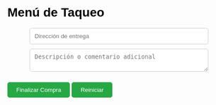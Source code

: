 <!DOCTYPE html>
<html lang="es">
<head>
  <meta charset="UTF-8" />
  <meta name="viewport" content="width=device-width, initial-scale=1.0"/>
  <title>Menú de Taqueo</title>
  <style>
    body {
      font-family: Arial, sans-serif;
      padding: 20px;
      background-image: url('https://i.imgur.com/jwwHzfY.jpg');
      background-size: cover;
      background-attachment: fixed;
      background-repeat: no-repeat;
      background-position: center;
      color: #000;
    }

    h1, h2 {
      text-align: center;
      color: black;
    }

    .menu-item {
      background: rgba(255, 255, 255, 0.95);
      padding: 15px;
      margin-bottom: 10px;
      border-radius: 8px;
      box-shadow: 0 0 5px rgba(0,0,0,0.1);
    }

    .precio { font-weight: bold; color: green; }
    .boton {
      display: inline-block;
      margin: 10px auto;
      padding: 10px 20px;
      background: #28a745;
      color: white;
      border: none;
      border-radius: 5px;
      cursor: pointer;
      text-align: center;
    }

    .contador { margin-top: 10px; font-weight: bold; }
    .link-pago {
      display: block;
      margin: 10px auto;
      padding: 10px;
      background: #007bff;
      color: white;
      text-decoration: none;
      border-radius: 5px;
      max-width: 300px;
    }

    #mediosPago, #numeros, #total, #extras {
      display: none;
      text-align: center;
      margin-top: 30px;
      font-weight: bold;
    }

    .categoria {
      background-color: #ddd;
      padding: 10px;
      border-radius: 5px;
      margin-top: 20px;
      font-weight: bold;
    }

    input, textarea {
      padding: 10px;
      margin-top: 10px;
      width: 80%;
      max-width: 500px;
      border-radius: 5px;
      border: 1px solid #ccc;
      display: block;
      margin-left: auto;
      margin-right: auto;
    }

    #tarifas {
      background: white;
      padding: 10px;
      margin-top: 30px;
      border-radius: 5px;
      max-width: 400px;
      margin-left: auto;
      margin-right: auto;
    }

    #direccionMapa {
      margin-top: 10px;
      font-size: 14px;
      text-align: center;
    }
  </style>
</head>
<body>
  <h1>Menú de Taqueo</h1>
  <div id="menu"></div>

  <div id="total">Total a pagar: $<span id="totalValor">0</span></div>

  <input type="text" id="direccion" placeholder="Dirección de entrega">
  <div id="direccionMapa"></div>
  <textarea id="comentario" placeholder="Descripción o comentario adicional"></textarea>

  <button class="boton" onclick="finalizarCompra()">Finalizar Compra</button>
  <button class="boton" onclick="reiniciar()">Reiniciar</button>

  <div id="mediosPago">
    <h2>Medios de Pago</h2>
    <a id="nequiBtn" href="#" class="link-pago">Pagar con Nequi</a>
    <a href="intent://send?phone=+573152553101#Intent;scheme=daviplata;package=com.davivienda.daviplata;end" class="link-pago">Pagar con Daviplata</a>
    <div id="numeros">Teléfono: 3152553101</div>
  </div>

  <div id="extras">
    <div id="tarifas">
      <p>Domicilio cerca: $4.000</p>
      <p>Domicilio lejos: $5.000</p>
      <p>Más lejos de Funza: $6.000 - $7.000</p>
    </div>
    <a id="WHATSAPP" class="link-pago" target="_blank">Enviar pedido por WhatsApp</a>
  </div>

  <script>
    const menu = [
      { categoria: "Hamburguesas", nombre: "Hamburguesa Sencilla", descripcion: "Carne artesanal (100g)...", precio: 10000 },
      { categoria: "Perros Calientes", nombre: "Perro Caliente", descripcion: "Salchicha americana...", precio: 8000 },
      { categoria: "Bebidas", nombre: "Bebida Coca-Cola", descripcion: "Coca-Cola 500ml", precio: 4000 },
      { categoria: "Promociones", nombre: "Promo Martes: 2 Hamburguesas Sencillas", descripcion: "2 por $18.000", precio: 18000 }
    ];

    let total = 0;
    const cantidades = new Array(menu.length).fill(0);

    const contenedorMenu = document.getElementById("menu");
    let categoriaActual = "";

    menu.forEach((item, index) => {
      if (item.categoria !== categoriaActual) {
        const cat = document.createElement("div");
        cat.className = "categoria";
        cat.textContent = item.categoria;
        contenedorMenu.appendChild(cat);
        categoriaActual = item.categoria;
      }
      const div = document.createElement("div");
      div.className = "menu-item";
      div.innerHTML = `
        <h3>${item.nombre}</h3>
        <p>${item.descripcion}</p>
        <p class='precio'>$${item.precio.toLocaleString()}</p>
        <p class='contador'>Cantidad: <span id="cantidad-${index}">0</span></p>
        <button onclick="agregar(${item.precio}, ${index})">Agregar</button>
        <button onclick="quitar(${item.precio}, ${index})">Quitar</button>
      `;
      contenedorMenu.appendChild(div);
    });

    function actualizarTotal() {
      document.getElementById("totalValor").textContent = total.toLocaleString();
    }

    function agregar(precio, index) {
      total += precio;
      cantidades[index]++;
      document.getElementById(`cantidad-${index}`).textContent = cantidades[index];
      document.getElementById("total").style.display = "block";
      actualizarTotal();
    }

    function quitar(precio, index) {
      if (cantidades[index] > 0) {
        total -= precio;
        cantidades[index]--;
        document.getElementById(`cantidad-${index}`).textContent = cantidades[index];
        actualizarTotal();
      }
    }

    function finalizarCompra() {
      document.getElementById("mediosPago").style.display = "block";
      document.getElementById("extras").style.display = "block";
      document.getElementById("numeros").style.display = "block";
      enviarPorWhatsApp();
      abrirGoogleMaps();
      window.scrollTo(0, document.body.scrollHeight);
    }

    function enviarPorWhatsApp() {
      let mensaje = "*🧾 Pedido desde el Menú de Taqueo:*%0A%0A";
      for (let i = 0; i < menu.length; i++) {
        if (cantidades[i] > 0) {
          mensaje += `- ${menu[i].nombre} x${cantidades[i]} - $${(menu[i].precio * cantidades[i]).toLocaleString()}%0A`;
        }
      }

      mensaje += `%0A💰 *Total a pagar:* $${total.toLocaleString()}%0A`;

      const direccion = document.getElementById("direccion").value.trim();
      const comentario = document.getElementById("comentario").value.trim();

      if (direccion) mensaje += `%0A📍 *Dirección de entrega:* ${direccion}`;
      if (comentario) mensaje += `%0A📝 *Comentario:* ${comentario}`;

      mensaje += `%0A%0A✅ Por favor confirmar disponibilidad y tiempo estimado.`;

      const telefono = "573152553101";
      const url = `https://wa.me/${telefono}?text=${mensaje}`;
      document.getElementById("WHATSAPP").href = url;

      // Nequi con total
      document.getElementById("nequiBtn").href = `intent://send?phone=+${telefono}#Intent;scheme=nequi;package=com.nequi.mobile.app;S.amount=${total};end`;
    }

    function abrirGoogleMaps() {
      const direccion = document.getElementById("direccion").value.trim();
      const link = direccion ? `<a href="https://www.google.com/maps/search/${encodeURIComponent(direccion)}" target="_blank">📍 Ver ubicación en Google Maps</a>` : "";
      document.getElementById("direccionMapa").innerHTML = link;
    }

    function reiniciar() {
      total = 0;
      cantidades.fill(0);
      menu.forEach((_, i) => {
        document.getElementById(`cantidad-${i}`).textContent = 0;
      });
      actualizarTotal();
      document.getElementById("total").style.display = "none";
      document.getElementById("mediosPago").style.display = "none";
      document.getElementById("extras").style.display = "none";
      document.getElementById("numeros").style.display = "none";
      document.getElementById("direccion").value = "";
      document.getElementById("comentario").value = "";
      document.getElementById("direccionMapa").innerHTML = "";
    }
  </script>
</body>
</html>
